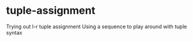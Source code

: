 # tuple-assignment
Trying out l-r tuple assignment
Using a sequence to play around with tuple syntax
